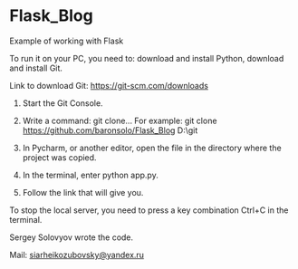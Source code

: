 # Flask_Blog
Example of working with Flask

To run it on your PC, you need to: download and install Python, download and install Git.

Link to download Git: https://git-scm.com/downloads

1. Start the Git Console.

2. Write a command: git clone...
For example: git clone https://github.com/baronsolo/Flask_Blog D:\\git

3. In Pycharm, or another editor, open the file in the directory where the project was copied.

4. In the terminal, enter python app.py.

5. Follow the link that will give you.

To stop the local server, you need to press a key combination Ctrl+C in the terminal.

Sergey Solovyov wrote the code.

Mail: siarheikozubovsky@yandex.ru
